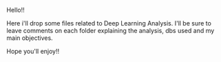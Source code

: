Hello!!

Here i'll drop some files related to Deep Learning Analysis. I'll be sure to leave comments on each folder explaining the analysis, dbs used and my main objectives.

Hope you'll enjoy!!
